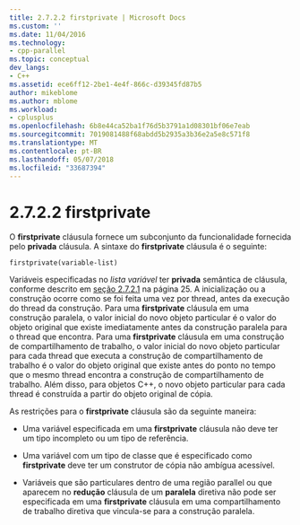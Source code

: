 ```yaml
---
title: 2.7.2.2 firstprivate | Microsoft Docs
ms.custom: ''
ms.date: 11/04/2016
ms.technology:
- cpp-parallel
ms.topic: conceptual
dev_langs:
- C++
ms.assetid: ece6ff12-2be1-4e4f-866c-d39345fd87b5
author: mikeblome
ms.author: mblome
ms.workload:
- cplusplus
ms.openlocfilehash: 6b8e44ca52ba1f76d5b3791a1d08301bf06e7eab
ms.sourcegitcommit: 7019081488f68abdd5b2935a3b36e2a5e8c571f8
ms.translationtype: MT
ms.contentlocale: pt-BR
ms.lasthandoff: 05/07/2018
ms.locfileid: "33687394"
---
```

# <a name="2722-firstprivate"></a>2.7.2.2 firstprivate
O **firstprivate** cláusula fornece um subconjunto da funcionalidade fornecida pelo **privada** cláusula. A sintaxe do **firstprivate** cláusula é o seguinte:  
  
```  
firstprivate(variable-list)  
```  
  
 Variáveis especificadas no *lista variável* ter **privada** semântica de cláusula, conforme descrito em [seção 2.7.2.1](../../parallel/openmp/2-7-2-1-private.md) na página 25. A inicialização ou a construção ocorre como se foi feita uma vez por thread, antes da execução do thread da construção. Para uma **firstprivate** cláusula em uma construção paralela, o valor inicial do novo objeto particular é o valor do objeto original que existe imediatamente antes da construção paralela para o thread que encontra. Para uma **firstprivate** cláusula em uma construção de compartilhamento de trabalho, o valor inicial do novo objeto particular para cada thread que executa a construção de compartilhamento de trabalho é o valor do objeto original que existe antes do ponto no tempo que o mesmo thread encontra a construção de compartilhamento de trabalho. Além disso, para objetos C++, o novo objeto particular para cada thread é construída a partir do objeto original de cópia.  
  
 As restrições para o **firstprivate** cláusula são da seguinte maneira:  
  
-   Uma variável especificada em uma **firstprivate** cláusula não deve ter um tipo incompleto ou um tipo de referência.  
  
-   Uma variável com um tipo de classe que é especificado como **firstprivate** deve ter um construtor de cópia não ambígua acessível.  
  
-   Variáveis que são particulares dentro de uma região parallel ou que aparecem no **redução** cláusula de um **paralela** diretiva não pode ser especificada em uma **firstprivate** cláusula em uma compartilhamento de trabalho diretiva que vincula-se para a construção paralela.